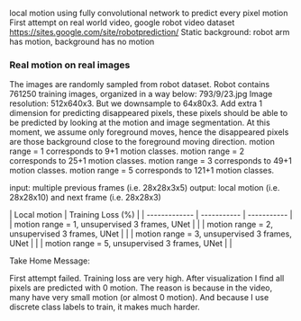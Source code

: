 local motion using fully convolutional network to predict every pixel motion
First attempt on real world video, google robot video dataset
https://sites.google.com/site/robotprediction/
Static background: robot arm has motion, background has no motion

### Real motion on real images
The images are randomly sampled from robot dataset.
Robot contains 761250 training images, organized in a way below:
793/9/23.jpg
Image resolution: 512x640x3.
But we downsample to 64x80x3.
Add extra 1 dimension for predicting disappeared pixels, these pixels should be able to be predicted by looking at the motion and image segmentation.
At this moment, we assume only foreground moves, hence the disappeared pixels are those background close to the foreground moving direction.
motion range = 1 corresponds to 9+1 motion classes.
motion range = 2 corresponds to 25+1 motion classes.
motion range = 3 corresponds to 49+1 motion classes.
motion range = 5 corresponds to 121+1 motion classes.

input: multiple previous frames (i.e. 28x28x3x5)
output: local motion (i.e. 28x28x10) and next frame (i.e. 28x28x3)

| Local motion | Training Loss (%) |
| ------------- | ----------- | ----------- |
| motion range = 1, unsupervised 3 frames, UNet | |
| motion range = 2, unsupervised 3 frames, UNet | |
| motion range = 3, unsupervised 3 frames, UNet | |
| motion range = 5, unsupervised 3 frames, UNet | |

Take Home Message:

First attempt failed.
Training loss are very high. After visualization I find all pixels are predicted with 0 motion.
The reason is because in the video, many have very small motion (or almost 0 motion).
And because I use discrete class labels to train, it makes much harder.
